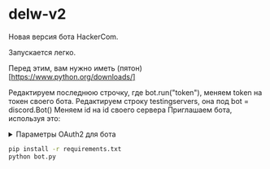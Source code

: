 # delw-v2
Новая версия бота HackerCom.


Запускается легко.

Перед этим, вам нужно иметь (пятон)[https://www.python.org/downloads/]

Редактируем последнюю строчку, где bot.run("token"), меняем token на токен своего бота.
Редактируем строку testingservers, она под bot = discord.Bot()
Меняем id на id своего сервера
Приглашаем бота, используя это:

<details>
  <summary>Параметры OAuth2 для бота</summary>
![Screenshot_3](https://user-images.githubusercontent.com/102914352/164986401-7e1af820-6e6e-4d10-841d-802e764c5589.png)
</details>

```cmd
pip install -r requirements.txt
python bot.py
```
